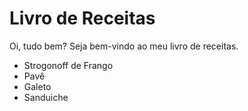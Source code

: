# Livro de Receitas

Oi, tudo bem?
Seja bem-vindo ao meu livro de receitas.
 - Strogonoff de Frango
 - Pavê
 - Galeto
 - Sanduiche